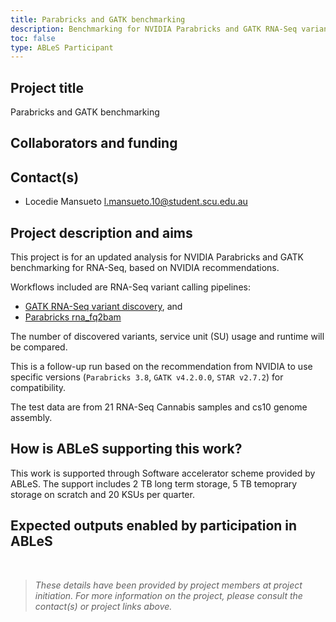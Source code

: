 ```yaml
---
title: Parabricks and GATK benchmarking
description: Benchmarking for NVIDIA Parabricks and GATK RNA-Seq variant calling workflows.
toc: false
type: ABLeS Participant
---
```


## Project title

Parabricks and GATK benchmarking

## Collaborators and funding


## Contact(s)

- Locedie Mansueto <l.mansueto.10@student.scu.edu.au>

## Project description and aims

This project is for an updated analysis for NVIDIA Parabricks and GATK benchmarking for RNA-Seq, based on NVIDIA recommendations.

Workflows included are RNA-Seq variant calling pipelines:
- [GATK RNA-Seq variant discovery](https://gatk.broadinstitute.org/hc/en-us/articles/360035531192-RNAseq-short-variant-discovery-SNPs-Indels-), and 
- [Parabricks rna_fq2bam](https://docs.nvidia.com/clara/parabricks/3.8.0/Documentation/ToolDocs/man_rna_fq2bam.html)

The number of discovered variants, service unit (SU) usage and runtime will be compared.

This is a follow-up run based on the recommendation from NVIDIA to use specific versions (`Parabricks 3.8`, `GATK v4.2.0.0`, `STAR v2.7.2`) for compatibility. 

The test data are from 21 RNA-Seq Cannabis samples and cs10 genome assembly.


## How is ABLeS supporting this work?

This work is supported through Software accelerator scheme provided by ABLeS. The support includes 2 TB long term storage, 5 TB temoprary storage on scratch and 20 KSUs per quarter.

## Expected outputs enabled by participation in ABLeS

<br/>

> *These details have been provided by project members at project initiation. For more information on the project, please consult the contact(s) or project links above.*
